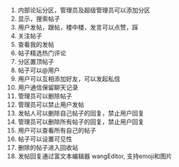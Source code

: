 1. 内部论坛分区，管理员及超级管理员可以添加分区
2. 显示，搜索帖子
3. 用户发帖，跟帖，楼中楼，发言可以点赞，踩
4. 关注帖子
5. 查看我的发帖
6. 帖子精选热门评论
7. 分区置顶帖子
8. 帖子可以@用户
9. 用户可以互相添加好友，可以发起私信
10. 用户通信保留聊天记录
11. 管理员可以删除帖子
12. 管理员可以禁止用户发帖
13. 发帖人可以删除自己帖子的回复，禁止用户回复
14. 管理员可以删除所有帖子的回复，禁止用户回复
15. 用户可以查看所有自己的帖子
16. 帖子可以设置可见性
17. 删除的帖子进入回收站
18. 发帖回复通过富文本编辑器 wangEditor, 支持emoji和图片